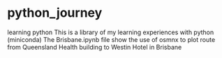 # python_journey
learning python
This is a library of my learning experiences with python (miniconda)
The Brisbane.ipynb file show the use of osmnx to plot route from Queensland Health building to Westin Hotel in Brisbane
